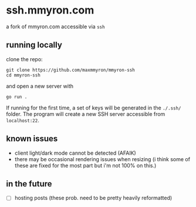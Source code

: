 # ssh.mmyron.com

a fork of mmyron.com accessible via `ssh`

## running locally

clone the repo:

```
git clone https://github.com/maxmmyron/mmyron-ssh
cd mmyron-ssh
```

and open a new server with

```
go run .
```

If running for the first time, a set of keys will be generated in the `./.ssh/` folder.
The program will create a new SSH server accessible from `localhost:22`.

## known issues

- client light/dark mode cannot be detected (AFAIK)
- there may be occasional rendering issues when resizing (i think some of these are fixed for the most part but i'm not 100% on this.)

## in the future

- [ ] hosting posts (these prob. need to be pretty heavily reformatted)
